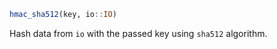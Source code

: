 ```julia
hmac_sha512(key, io::IO)
```

Hash data from `io` with the passed key using `sha512` algorithm.
